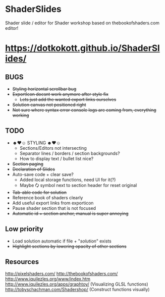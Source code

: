 # ShaderSlides
Shader slide / editor for Shader workshop based on thebookofshaders.com editor!

# https://dotkokott.github.io/ShaderSlides/

## BUGS
* ~~Styling horizontal scrollbar bug~~
* ~~ExportIcon doesnt work anymore after style fix~~
  * ~~Lets just add the wanted export links ourselves~~
* ~~Solution canvas not positioned right~~
* ~~Not sure where syntax error console logs are coming from, everything working~~

## TODO
* ☻♥☺ STYLING ☻♥☺
  * Sections/Editors not intersecting
  * Separator lines / borders / section backgrounds?
  * How to display text / bullet list nice?
* ~~Section paging~~
* ~~Declaration of Slides~~
* Auto-save code + clear save?
  * Added local storage functions, need UI for it(?)
  * Maybe 🗘 symbol next to section header for reset original  
* ~~Tab-able code for solution~~
* Reference book of shaders clearly
* Add useful export links from exporticon
* Pause shader section that is not focused
* ~~Automatic id + section anchor, manual is super annoying~~

## Low priority
* Load solution automatic if file + "_solution_" exists
* ~~Highlight sections by lowering opacity of other sections~~




## Resources
http://pixelshaders.com/
http://thebookofshaders.com/
http://www.iquilezles.org/www/index.htm
http://www.iquilezles.org/apps/graphtoy/ (Visualizing GLSL functions)
http://tobyschachman.com/Shadershop/ (Construct functions visually)
